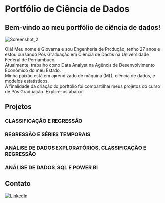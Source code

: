 # Portfólio de Ciência de Dados

## Bem-vindo ao meu portfólio de ciência de dados!

![Screenshot_2](https://github.com/user-attachments/assets/96a51930-6750-40aa-afc2-d2270189a0c2)

Olá! Meu nome é Giovanna e sou Engenheria de Produção, tenho 27 anos e estou cursando Pós Graduação em Ciência de Dados na Universidade Federal de Pernambuco.<br>
Atualmente, trabalho como Data Analyst na Agência de Desenvolvimento Econômico do meu Estado.<br>
Minha paixão está em aprendizado de máquina (ML), ciência de dados, e modelos estatísticos. <br>
A finalidade da criação do porftolio foi compartilhar meus projetos do curso de Pós Graduação. Explore-os abaixo!

## Projetos

### CLASSIFICAÇÃO E REGRESSÃO

### REGRESSÃO E SÉRIES TEMPORAIS

### ANÁLISE DE DADOS EXPLORATÓRIOS, CLASSIFICAÇÃO E REGRESSÃO

### ANÁLISE DE DADOS, SQL E POWER BI

## Contato

[![LinkedIn](https://img.shields.io/badge/LinkedIn-0077B5?style=for-the-badge&logo=linkedin&logoColor=white)](https://www.linkedin.com/in/giovannatabosa/)
